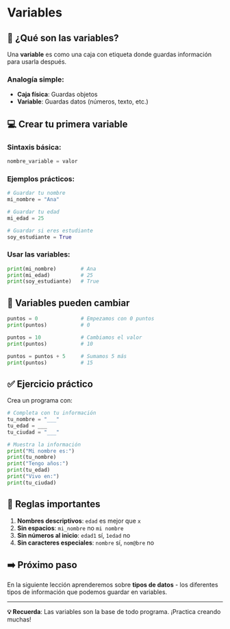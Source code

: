 # Variables

## 🎯 ¿Qué son las variables?

Una **variable** es como una caja con etiqueta donde guardas información para usarla después.

### Analogía simple:

- **Caja física**: Guardas objetos
- **Variable**: Guardas datos (números, texto, etc.)

## 💻 Crear tu primera variable

### Sintaxis básica:

```python
nombre_variable = valor
```

### Ejemplos prácticos:

```python
# Guardar tu nombre
mi_nombre = "Ana"

# Guardar tu edad
mi_edad = 25

# Guardar si eres estudiante
soy_estudiante = True
```

### Usar las variables:

```python
print(mi_nombre)        # Ana
print(mi_edad)          # 25
print(soy_estudiante)   # True
```

## 🔄 Variables pueden cambiar

```python
puntos = 0              # Empezamos con 0 puntos
print(puntos)           # 0

puntos = 10             # Cambiamos el valor
print(puntos)           # 10

puntos = puntos + 5     # Sumamos 5 más
print(puntos)           # 15
```

## ✅ Ejercicio práctico

Crea un programa con:

```python
# Completa con tu información
tu_nombre = "___"
tu_edad = ___
tu_ciudad = "___"

# Muestra la información
print("Mi nombre es:")
print(tu_nombre)
print("Tengo años:")
print(tu_edad)
print("Vivo en:")
print(tu_ciudad)
```

## 🚨 Reglas importantes

1. **Nombres descriptivos**: `edad` es mejor que `x`
2. **Sin espacios**: `mi_nombre` no `mi nombre`
3. **Sin números al inicio**: `edad1` sí, `1edad` no
4. **Sin caracteres especiales**: `nombre` sí, `nom@bre` no

## ➡️ Próximo paso

En la siguiente lección aprenderemos sobre **tipos de datos** - los diferentes tipos de información que podemos guardar en variables.

---

**💡 Recuerda**: Las variables son la base de todo programa. ¡Practica creando muchas!
